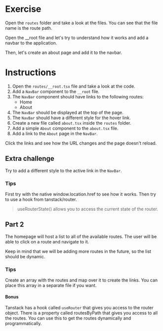 # Exercise

Open the `routes` folder and take a look at the files. You can see that the file name is the route path.


Open the __root file and let's try to understand how it works and add a navbar to the application.

Then, let's create an about page and add it to the navbar.

# Instructions

1. Open the `routes/__root.tsx` file and take a look at the code.
2. Add a `NavBar` component to the `__root` file.
3. The `NavBar` component should have links to the following routes:
   - Home
   - About
4. The `NavBar` should be displayed at the top of the page.
5. The `NavBar` should have a different style for the hover link.
6. Create a new file called `about.tsx` inside the `routes` folder.
7. Add a simple `About` component to the `about.tsx` file.
8. Add a link to the `About` page in the `NavBar`.

Click the links and see how the URL changes and the page doesn't reload.

## Extra challenge

Try to add a different style to the active link in the `NavBar`.

### Tips

First try with the native window.location.href to see how it works. Then try to use a hook from tanstack/router.

> useRouterState() allows you to access the current state of the router.

## Part 2

The homepage will host a list to all of the available routes. The user will be able to click on a route and navigate to it.

Keep in mind that we will be adding more routes in the future, so the list should be dynamic.

### Tips

Create an array with the routes and map over it to create the links. You can place this array in a separate file if you want.

#### Bonus

Tanstack has a hook called `useRouter` that gives you access to the router object. There is a property called routesByPath that gives you access to all the routes. You can use this to get the routes dynamically and programmatically.